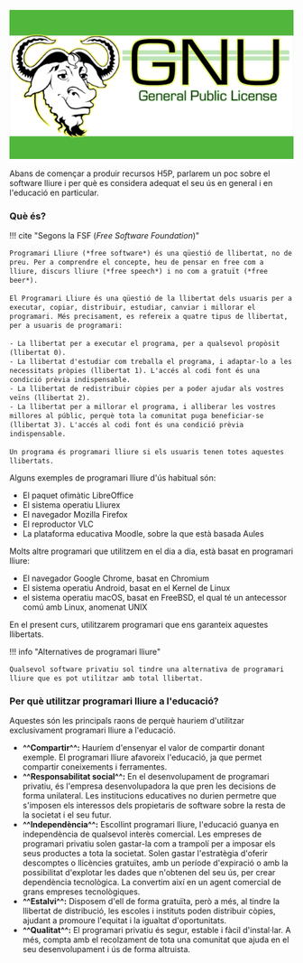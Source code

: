
![GNU GPL](resources/gnu_gpl.png)

Abans de començar a produir recursos H5P, parlarem un poc sobre el software lliure i per què es considera adequat el seu ús en general i en l'educació en particular.

### Què és?

!!! cite "Segons la FSF (*Free Software Foundation*)"

    Programari Lliure (*free software*) és una qüestió de llibertat, no de preu. Per a comprendre el concepte, heu de pensar en free com a lliure, discurs lliure (*free speech*) i no com a gratuït (*free beer*).
    
    El Programari Lliure és una qüestió de la llibertat dels usuaris per a executar, copiar, distribuir, estudiar, canviar i millorar el programari. Més precisament, es refereix a quatre tipus de llibertat, per a usuaris de programari:

    - La llibertat per a executar el programa, per a qualsevol propòsit (llibertat 0).
    - La llibertat d'estudiar com treballa el programa, i adaptar-lo a les necessitats pròpies (llibertat 1). L'accés al codi font és una condició prèvia indispensable.
    - La llibertat de redistribuir còpies per a poder ajudar als vostres veïns (llibertat 2).
    - La llibertat per a millorar el programa, i alliberar les vostres millores al públic, perquè tota la comunitat puga beneficiar-se (llibertat 3). L'accés al codi font és una condició prèvia indispensable.
    
    Un programa és programari lliure si els usuaris tenen totes aquestes llibertats.

Alguns exemples de programari lliure d'ús habitual són:

- El paquet ofimàtic LibreOffice
- El sistema operatiu Lliurex
- El navegador Mozilla Firefox
- El reproductor VLC
- La plataforma educativa Moodle, sobre la que està basada Aules

Molts altre programari que utilitzem en el dia a dia, està basat en programari lliure:

- El navegador Google Chrome, basat en Chromium
- El sistema operatiu Android, basat en el Kernel de Linux
- el sistema operatiu macOS, basat en FreeBSD, el qual té un antecessor comú amb Linux, anomenat UNIX

En el present curs, utilitzarem programari que ens garanteix aquestes llibertats.

!!! info "Alternatives de programari lliure"

    Qualsevol software privatiu sol tindre una alternativa de programari lliure que es pot utilitzar amb total llibertat.

### Per què utilitzar programari lliure a l'educació?

Aquestes són les principals raons de perquè hauriem d'utilitzar exclusivament programari lliure a l'educació.

- **^^Compartir^^:** Hauríem d'ensenyar el valor de compartir donant exemple. El programari lliure afavoreix l'educació, ja que permet compartir coneixements i ferramentes.
- **^^Responsabilitat social^^:** En el desenvolupament de programari privatiu, és l'empresa desenvolupadora la que pren les decisions de forma unilateral. Les institucions educatives no durien permetre que s'imposen els interessos dels propietaris de software sobre la resta de la societat i el seu futur.
-  **^^Independència^^:** Escollint programari lliure, l'educació guanya en independència de qualsevol interès comercial. Les empreses de programari privatiu solen gastar-la com a trampolí per a imposar els seus productes a tota la societat. Solen gastar l'estratègia d'oferir descomptes o llicències gratuïtes, amb un període d'expiració o amb la possibilitat d'explotar les dades que n'obtenen del seu ús, per crear dependència tecnològica. La convertim així en un agent comercial de grans empreses tecnològiques.
-  **^^Estalvi^^:** Disposem d'ell de forma gratuïta, però a més, al tindre la llibertat de distribució, les escoles i instituts poden distribuir còpies, ajudant a promoure l'equitat i la igualtat d'oportunitats.
-  **^^Qualitat^^:** El programari privatiu és segur, estable i fàcil d'instal·lar. A més, compta amb el recolzament de tota una comunitat que ajuda en el seu desenvolupament i ús de forma altruista.